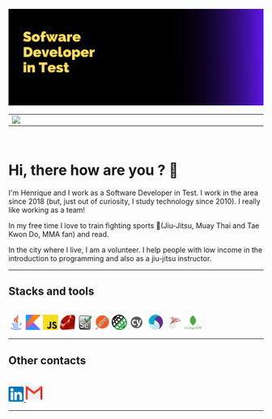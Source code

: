 ![cover](img/capa.png)

  <table>
    <tr>
        <td>
            <img width="495px" align="left" src="https://github-readme-stats.vercel.app/api?username=detowhey&show_icons=true&theme=tokyonight"/>
        </td>
        <td>
            <img width="400px" align="left" src="https://github-readme-stats.vercel.app/api/top-langs/?username=detowhey&layout=compact&hide=html,css&theme=tokyonight" />
        </td>
    </tr>   
  </table>
<br>

  # Hi, there how are you ? 👋
  
  I'm Henrique and I work as a Software Developer in Test. I work in the area since 2018 (but, just out of curiosity, I study technology since 2010). I really like working as a team!

In my free time I love to train fighting sports 👘(Jiu-Jitsu, Muay Thai and Tae Kwon Do, MMA fan) and read.

In the city where I live, I am a volunteer. I help people with low income in the introduction to programming and also as a jiu-jitsu instructor.

----------------------------
## Stacks and tools
<br>
<img src="img/java.png" alt="Java Programming language" width="30" height="30"/> <img src="img/kotlin.png" alt="Kotlin Programming language" width="30" height="30"/> <img src="img/javascript.png" alt="Javascript Programming language" width="30" height="30"/> <img src="img/ruby.png" alt="Ruby Programming language" width="30" height="30"/>
<img src="img/selenium.png" alt="Selenium tool" width="30" height="29"/> <img src="img/postman.png" alt="Postman tool" width="30" height="30"/> <img src="img/restassured.png" alt="Rest Assured tool" width="30" height="30"/> <img src="img/cypress.png" alt="Cypress tool" width="30" height="30"/> <img src="img/appium.png" alt="Appium tool" width="38" height="30"/> <img src="img/sqlserver.png" alt="SQL Server Icon" width="30" height="30"/> <img src="img/mongo.png" alt="Mongo DB" width="35" height="30">

-----------------------------------------
## Other contacts
<br>

<a href = "https://www.linkedin.com/in/henrique-almeida-2bb60a196/">
  <img src="img/linkedin.png" alt="Linkedin Icon" width="30" height="30"> 
</a> <a href = "mailto:henriquefr.almeida@gmail.com">
  <img src="img/gmail.png" alt="Gmail Icon" width="33" height="35">  
</a>

-----------------------------------------
